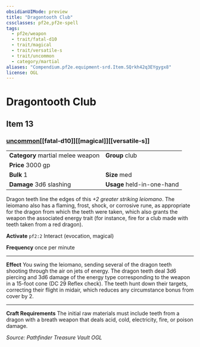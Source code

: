 ```yaml
---
obsidianUIMode: preview
title: "Dragontooth Club"
cssclasses: pf2e,pf2e-spell
tags:
  - pf2e/weapon
  - trait/fatal-d10
  - trait/magical
  - trait/versatile-s
  - trait/uncommon
  - category/martial
aliases: "Compendium.pf2e.equipment-srd.Item.SQrkh42q3EYgygx8"
license: OGL
---
```

# Dragontooth Club
## Item 13
### [uncommon](uncommon "Uncommon Rarity Trait")[[fatal-d10]][[magical]][[versatile-s]]

|  |  |
| -- | -- |
| **Category** martial melee weapon | **Group** club |
| **Price** 3000 gp |  |
| **Bulk** 1 | **Size** med |
| **Damage** 3d6 slashing  | **Usage** held-in-one-hand |



Dragon teeth line the edges of this _+2 greater striking leiomano_. The leiomano also has a flaming, frost, shock, or corrosive rune, as appropriate for the dragon from which the teeth were taken, which also grants the weapon the associated energy trait (for instance, fire for a club made with teeth taken from a red dragon).

**Activate** `pf2:2` Interact (evocation, magical)

**Frequency** once per minute

* * *

**Effect** You swing the leiomano, sending several of the dragon teeth shooting through the air on jets of energy. The dragon teeth deal 3d6 piercing and 3d6 damage of the energy type corresponding to the weapon in a 15-foot cone (DC 29 Reflex check). The teeth hunt down their targets, correcting their flight in midair, which reduces any circumstance bonus from cover by 2.

* * *

**Craft Requirements** The initial raw materials must include teeth from a dragon with a breath weapon that deals acid, cold, electricity, fire, or poison damage.

*Source: Pathfinder Treasure Vault*
*OGL*